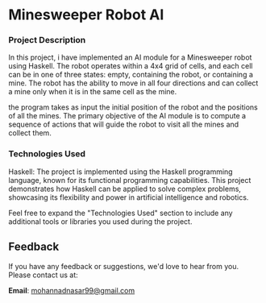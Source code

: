 <h1>Minesweeper Robot AI </h1>

<h3>Project Description</h3>

In this project, i have implemented an AI module for a Minesweeper robot using Haskell. The robot operates within a 4x4 grid of cells, and each cell can be in one of three states: empty, containing the robot, or containing a mine. The robot has the ability to move in all four directions and can collect a mine only when it is in the same cell as the mine.

the program takes as input the initial position of the robot and the positions of all the mines. The primary objective of the AI module is to compute a sequence of actions that will guide the robot to visit all the mines and collect them.

<h3>Technologies Used</h3>
Haskell: The project is implemented using the Haskell programming language, known for its functional programming capabilities.
This project demonstrates how Haskell can be applied to solve complex problems, showcasing its flexibility and power in artificial intelligence and robotics.

Feel free to expand the "Technologies Used" section to include any additional tools or libraries you used during the project.

<h2>Feedback</h2>
    <p>If you have any feedback or suggestions, we'd love to hear from you. Please contact us at:</p>
    <p><strong>Email</strong>: <a href="mailto:mohannadnasar99@gmail.com">mohannadnasar99@gmail.com</a></p>
